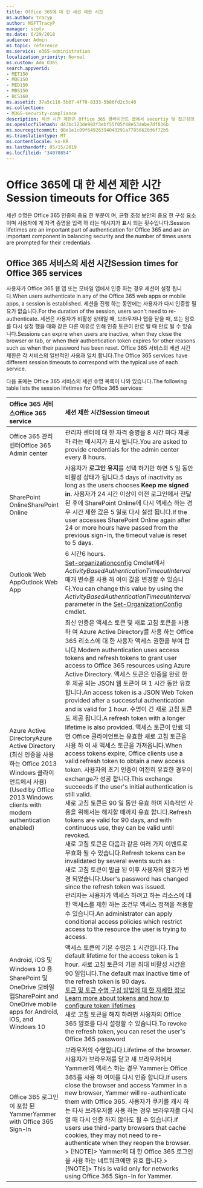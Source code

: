 ```yaml
---
title: Office 365에 대 한 세션 제한 시간
ms.author: tracyp
author: MSFTTracyP
manager: scotv
ms.date: 6/29/2018
audience: Admin
ms.topic: reference
ms.service: o365-administration
localization_priority: Normal
ms.custom: Adm_O365
search.appverid:
- MET150
- MOE150
- MED150
- MBS150
- BCS160
ms.assetid: 37a5c116-5b07-4f70-8333-5b86fd2c3c40
ms.collection:
- M365-security-compliance
description: 세션 시간 제한은 Office 365 클라이언트 앱에서 securtiy 및 접근성의 균형을 조정 하는 데 사용 됩니다.
ms.openlocfilehash: d43bc123de982f3ebf55f05f48e53debe7df036b
ms.sourcegitcommit: 08e1e1c09f64926394043291a77856620d6f72b5
ms.translationtype: MT
ms.contentlocale: ko-KR
ms.lasthandoff: 05/15/2019
ms.locfileid: "34070854"
---
```

# <a name="session-timeouts-for-office-365"></a><span data-ttu-id="2cc76-103">Office 365에 대 한 세션 제한 시간</span><span class="sxs-lookup"><span data-stu-id="2cc76-103">Session timeouts for Office 365</span></span>

<span data-ttu-id="2cc76-104">세션 수명은 Office 365 인증의 중요 한 부분이 며, 균형 조정 보안의 중요 한 구성 요소 이며 사용자에 게 자격 증명을 입력 하 라는 메시지가 표시 되는 횟수입니다.</span><span class="sxs-lookup"><span data-stu-id="2cc76-104">Session lifetimes are an important part of authentication for Office 365 and are an important component in balancing security and the number of times users are prompted for their credentials.</span></span>
  
## <a name="session-times-for-office-365-services"></a><span data-ttu-id="2cc76-105">Office 365 서비스의 세션 시간</span><span class="sxs-lookup"><span data-stu-id="2cc76-105">Session times for Office 365 services</span></span>

<span data-ttu-id="2cc76-106">사용자가 Office 365 웹 앱 또는 모바일 앱에서 인증 하는 경우 세션이 설정 됩니다.</span><span class="sxs-lookup"><span data-stu-id="2cc76-106">When users authenticate in any of the Office 365 web apps or mobile apps, a session is established.</span></span> <span data-ttu-id="2cc76-107">세션을 진행 하는 동안에는 사용자가 다시 인증할 필요가 없습니다.</span><span class="sxs-lookup"><span data-stu-id="2cc76-107">For the duration of the session, users won't need to re-authenticate.</span></span> <span data-ttu-id="2cc76-108">세션은 사용자가 비활성 상태일 때, 브라우저나 탭을 닫을 때, 또는 암호를 다시 설정 했을 때와 같은 다른 이유로 인해 인증 토큰이 만료 될 때 만료 될 수 있습니다.</span><span class="sxs-lookup"><span data-stu-id="2cc76-108">Sessions can expire when users are inactive, when they close the browser or tab, or when their authentication token expires for other reasons such as when their password has been reset.</span></span> <span data-ttu-id="2cc76-109">Office 365 서비스의 세션 시간 제한은 각 서비스의 일반적인 사용과 일치 합니다.</span><span class="sxs-lookup"><span data-stu-id="2cc76-109">The Office 365 services have different session timeouts to correspond with the typical use of each service.</span></span>
  
<span data-ttu-id="2cc76-110">다음 표에는 Office 365 서비스의 세션 수명 목록이 나와 있습니다.</span><span class="sxs-lookup"><span data-stu-id="2cc76-110">The following table lists the session lifetimes for Office 365 services:</span></span>
  
|<span data-ttu-id="2cc76-111">**Office 365 서비스**</span><span class="sxs-lookup"><span data-stu-id="2cc76-111">**Office 365 service**</span></span>|<span data-ttu-id="2cc76-112">**세션 제한 시간**</span><span class="sxs-lookup"><span data-stu-id="2cc76-112">**Session timeout**</span></span>|
|:-----|:-----|
|<span data-ttu-id="2cc76-113">Office 365 관리 센터</span><span class="sxs-lookup"><span data-stu-id="2cc76-113">Office 365 Admin center</span></span>  <br/> |<span data-ttu-id="2cc76-114">관리자 센터에 대 한 자격 증명을 8 시간 마다 제공 하 라는 메시지가 표시 됩니다.</span><span class="sxs-lookup"><span data-stu-id="2cc76-114">You are asked to provide credentials for the admin center every 8 hours.</span></span>  <br/> |
|<span data-ttu-id="2cc76-115">SharePoint Online</span><span class="sxs-lookup"><span data-stu-id="2cc76-115">SharePoint Online</span></span>  <br/> |<span data-ttu-id="2cc76-116">사용자가 **로그인 유지**를 선택 하기만 하면 5 일 동안 비활성 상태가 됩니다.</span><span class="sxs-lookup"><span data-stu-id="2cc76-116">5 days of inactivity as long as the users chooses **Keep me signed in**.</span></span> <span data-ttu-id="2cc76-117">사용자가 24 시간 이상이 이전 로그인에서 전달 된 후에 SharePoint Online에 다시 액세스 하는 경우 시간 제한 값은 5 일로 다시 설정 됩니다.</span><span class="sxs-lookup"><span data-stu-id="2cc76-117">If the user accesses SharePoint Online again after 24 or more hours have passed from the previous sign-in, the timeout value is reset to 5 days.</span></span>  <br/> |
|<span data-ttu-id="2cc76-118">Outlook Web App</span><span class="sxs-lookup"><span data-stu-id="2cc76-118">Outlook Web App</span></span>  <br/> |<span data-ttu-id="2cc76-119">6 시간</span><span class="sxs-lookup"><span data-stu-id="2cc76-119">6 hours.</span></span>  <br/> <span data-ttu-id="2cc76-120">[Set-organizationconfig](https://go.microsoft.com/fwlink/p/?LinkId=615378) Cmdlet에서 _ActivityBasedAuthenticationTimeoutInterval_ 매개 변수를 사용 하 여이 값을 변경할 수 있습니다.</span><span class="sxs-lookup"><span data-stu-id="2cc76-120">You can change this value by using the  _ActivityBasedAuthenticationTimeoutInterval_ parameter in the [Set-OrganizationConfig](https://go.microsoft.com/fwlink/p/?LinkId=615378) cmdlet.</span></span>  <br/> |
|<span data-ttu-id="2cc76-121">Azure Active Directory</span><span class="sxs-lookup"><span data-stu-id="2cc76-121">Azure Active Directory</span></span>  <br/> <span data-ttu-id="2cc76-122">(최신 인증을 사용 하는 Office 2013 Windows 클라이언트에서 사용)</span><span class="sxs-lookup"><span data-stu-id="2cc76-122">(Used by Office 2013 Windows clients with modern authentication enabled)</span></span>  <br/> | <span data-ttu-id="2cc76-123">최신 인증은 액세스 토큰 및 새로 고침 토큰을 사용 하 여 Azure Active Directory를 사용 하는 Office 365 리소스에 대 한 사용자 액세스 권한을 부여 합니다.</span><span class="sxs-lookup"><span data-stu-id="2cc76-123">Modern authentication uses access tokens and refresh tokens to grant user access to Office 365 resources using Azure Active Directory.</span></span> <span data-ttu-id="2cc76-124">액세스 토큰은 인증을 완료 한 후 제공 되는 JSON 웹 토큰이 며 1 시간 동안 유효 합니다.</span><span class="sxs-lookup"><span data-stu-id="2cc76-124">An access token is a JSON Web Token provided after a successful authentication and is valid for 1 hour.</span></span> <span data-ttu-id="2cc76-125">수명이 긴 새로 고침 토큰도 제공 됩니다.</span><span class="sxs-lookup"><span data-stu-id="2cc76-125">A refresh token with a longer lifetime is also provided.</span></span> <span data-ttu-id="2cc76-126">액세스 토큰이 만료 되 면 Office 클라이언트는 유효한 새로 고침 토큰을 사용 하 여 새 액세스 토큰을 가져옵니다.</span><span class="sxs-lookup"><span data-stu-id="2cc76-126">When access tokens expire, Office clients use a valid refresh token to obtain a new access token.</span></span> <span data-ttu-id="2cc76-127">사용자의 초기 인증이 여전히 유효한 경우이 exchange가 성공 합니다.</span><span class="sxs-lookup"><span data-stu-id="2cc76-127">This exchange succeeds if the user's initial authentication is still valid.</span></span>  <br/>  <span data-ttu-id="2cc76-128">새로 고침 토큰은 90 일 동안 유효 하며 지속적인 사용을 위해서는 해지할 때까지 유효 합니다.</span><span class="sxs-lookup"><span data-stu-id="2cc76-128">Refresh tokens are valid for 90 days, and with continuous use, they can be valid until revoked.</span></span>  <br/>  <span data-ttu-id="2cc76-129">새로 고침 토큰은 다음과 같은 여러 가지 이벤트로 무효화 될 수 있습니다.</span><span class="sxs-lookup"><span data-stu-id="2cc76-129">Refresh tokens can be invalidated by several events such as :</span></span>  <br/>  <span data-ttu-id="2cc76-130">새로 고침 토큰이 발급 된 이후 사용자의 암호가 변경 되었습니다.</span><span class="sxs-lookup"><span data-stu-id="2cc76-130">User's password has changed since the refresh token was issued.</span></span>  <br/>  <span data-ttu-id="2cc76-131">관리자는 사용자가 액세스 하려고 하는 리소스에 대 한 액세스를 제한 하는 조건부 액세스 정책을 적용할 수 있습니다.</span><span class="sxs-lookup"><span data-stu-id="2cc76-131">An administrator can apply conditional access policies which restrict access to the resource the user is trying to access.</span></span>  <br/> |
|<span data-ttu-id="2cc76-132">Android, iOS 및 Windows 10 용 SharePoint 및 OneDrive 모바일 앱</span><span class="sxs-lookup"><span data-stu-id="2cc76-132">SharePoint and OneDrive mobile apps for Android, iOS, and Windows 10</span></span>  <br/> |<span data-ttu-id="2cc76-133">액세스 토큰의 기본 수명은 1 시간입니다.</span><span class="sxs-lookup"><span data-stu-id="2cc76-133">The default lifetime for the access token is 1 hour.</span></span> <span data-ttu-id="2cc76-134">새로 고침 토큰의 기본 최대 비활성 시간은 90 일입니다.</span><span class="sxs-lookup"><span data-stu-id="2cc76-134">The default max inactive time of the refresh token is 90 days.</span></span>  <br/> [<span data-ttu-id="2cc76-135">토큰 및 토큰 수명 구성 방법에 대 한 자세한 정보</span><span class="sxs-lookup"><span data-stu-id="2cc76-135">Learn more about tokens and how to configure token lifetimes</span></span>](https://docs.microsoft.com/en-us/azure/active-directory/active-directory-configurable-token-lifetimes) <br/> <span data-ttu-id="2cc76-136">새로 고침 토큰을 해지 하려면 사용자의 Office 365 암호를 다시 설정할 수 있습니다.</span><span class="sxs-lookup"><span data-stu-id="2cc76-136">To revoke the refresh token, you can reset the user's Office 365 password</span></span>  <br/> |
|<span data-ttu-id="2cc76-137">Office 365 로그인이 포함 된 Yammer</span><span class="sxs-lookup"><span data-stu-id="2cc76-137">Yammer with Office 365 Sign-In</span></span>  <br/> |<span data-ttu-id="2cc76-138">브라우저의 수명입니다.</span><span class="sxs-lookup"><span data-stu-id="2cc76-138">Lifetime of the browser.</span></span> <span data-ttu-id="2cc76-139">사용자가 브라우저를 닫고 새 브라우저에서 Yammer에 액세스 하는 경우 Yammer는 Office 365를 사용 하 여이를 다시 인증 합니다.</span><span class="sxs-lookup"><span data-stu-id="2cc76-139">If users close the browser and access Yammer in a new browser, Yammer will re-authenticate them with Office 365.</span></span> <span data-ttu-id="2cc76-140">사용자가 쿠키를 캐시 하는 타사 브라우저를 사용 하는 경우 브라우저를 다시 열 때 다시 인증 하지 않아도 될 수 있습니다.</span><span class="sxs-lookup"><span data-stu-id="2cc76-140">If users use third-party browsers that cache cookies, they may not need to re-authenticate when they reopen the browser.</span></span>  <br/> <span data-ttu-id="2cc76-141">> [!NOTE]> Yammer에 대 한 Office 365 로그인을 사용 하는 네트워크에만 유효 합니다.</span><span class="sxs-lookup"><span data-stu-id="2cc76-141">> [!NOTE]> This is valid only for networks using Office 365 Sign-In for Yammer.</span></span>           |
   

